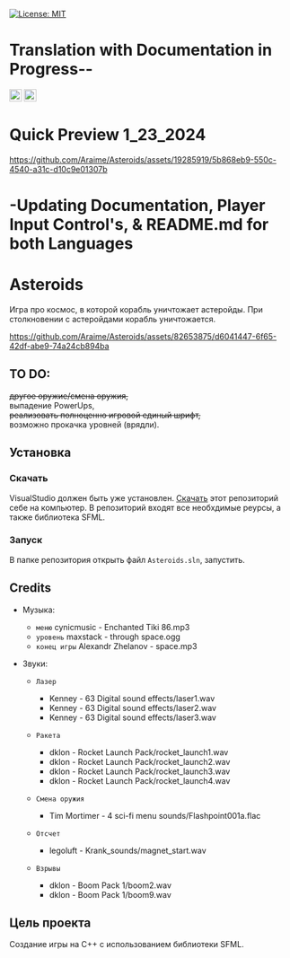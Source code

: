 [![License: MIT](https://img.shields.io/badge/License-MIT-green.svg)](https://opensource.org/licenses/MIT)

# Translation with Documentation in Progress--

<kbd>[<img title="English (United States)" alt="English (United States)" src="https://cdn.statically.io/gh/hjnilsson/country-flags/master/svg/us.svg" width="22">](translations/README.en.md)</kbd>
<kbd>[<img title="Русский язык" alt="Русский язык" src="https://cdn.statically.io/gh/hjnilsson/country-flags/master/svg/ru.svg" width="22">](translations/README.ru.md)</kbd>


# Quick Preview 1_23_2024
https://github.com/Araime/Asteroids/assets/19285919/5b868eb9-550c-4540-a31c-d10c9e01307b

-Updating Documentation, Player Input Control's,  & README.md for both Languages
=======================
# Asteroids

Игра про космос, в которой корабль уничтожает астеройды. При столкновении 
с астеройдами корабль уничтожается.

https://github.com/Araime/Asteroids/assets/82653875/d6041447-6f65-42df-abe9-74a24cb894ba

## TO DO:
~~другое оружие/смена оружия,~~  
выпадение PowerUps,  
~~реализовать полноценно игровой единый шрифт,~~  
возможно прокачка уровней (врядли).  

## Установка

### Скачать

VisualStudio должен быть уже установлен.
[Скачать](https://github.com/Araime/Asteroids/archive/master.zip) этот
репозиторий себе на компьютер. В репозиторий входят все необхдимые 
реурсы, а также библиотека SFML.


### Запуск

В папке репозитория открыть файл `Asteroids.sln`, запустить.

## Credits
- Музыка:  
	- `меню` cynicmusic - Enchanted Tiki 86.mp3  
	- `уровень` maxstack - through space.ogg  
	- `конец игры` Alexandr Zhelanov - space.mp3  

- Звуки:  
    - `Лазер` 
		- Kenney - 63 Digital sound effects/laser1.wav  
		- Kenney - 63 Digital sound effects/laser2.wav  
		- Kenney - 63 Digital sound effects/laser3.wav

	- `Ракета`
 		- dklon - Rocket Launch Pack/rocket_launch1.wav  
		- dklon - Rocket Launch Pack/rocket_launch2.wav  
		- dklon - Rocket Launch Pack/rocket_launch3.wav  
		- dklon - Rocket Launch Pack/rocket_launch4.wav  

	- `Смена оружия`
		- Tim Mortimer - 4 sci-fi menu sounds/Flashpoint001a.flac  

	- `Отсчет`
		- legoluft - Krank_sounds/magnet_start.wav  

	- `Взрывы`
		- dklon - Boom Pack 1/boom2.wav  
		- dklon - Boom Pack 1/boom9.wav  

## Цель проекта

Создание игры на C++ с использованием библиотеки SFML.

